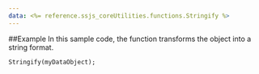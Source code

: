 ```yaml
---
data: <%= reference.ssjs_coreUtilities.functions.Stringify %>
---
```


##Example
In this sample code, the function transforms the object into a string format.
```
Stringify(myDataObject);
```
